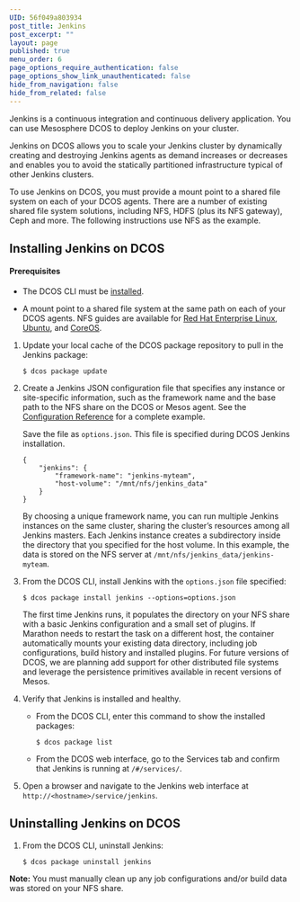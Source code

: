 ```yaml
---
UID: 56f049a803934
post_title: Jenkins
post_excerpt: ""
layout: page
published: true
menu_order: 6
page_options_require_authentication: false
page_options_show_link_unauthenticated: false
hide_from_navigation: false
hide_from_related: false
---
```

Jenkins is a continuous integration and continuous delivery application. You can use Mesosphere DCOS to deploy Jenkins on your cluster.

Jenkins on DCOS allows you to scale your Jenkins cluster by dynamically creating and destroying Jenkins agents as demand increases or decreases and enables you to avoid the statically partitioned infrastructure typical of other Jenkins clusters.

To use Jenkins on DCOS, you must provide a mount point to a shared file system on each of your DCOS agents. There are a number of existing shared file system solutions, including NFS, HDFS (plus its NFS gateway), Ceph and more. The following instructions use NFS as the example.

## Installing Jenkins on DCOS

#### Prerequisites

*   The DCOS CLI must be [installed][1].

*   A mount point to a shared file system at the same path on each of your DCOS agents. NFS guides are available for [Red Hat Enterprise Linux][2], [Ubuntu][3], and [CoreOS][4].

1.  Update your local cache of the DCOS package repository to pull in the Jenkins package:
    
        $ dcos package update
        

2.  Create a Jenkins JSON configuration file that specifies any instance or site-specific information, such as the framework name and the base path to the NFS share on the DCOS or Mesos agent. See the [Configuration Reference][5] for a complete example.
    
    Save the file as `options.json`. This file is specified during DCOS Jenkins installation.
    
        {
            "jenkins": {
                "framework-name": "jenkins-myteam",
                "host-volume": "/mnt/nfs/jenkins_data"
            }
        }
        
    
    By choosing a unique framework name, you can run multiple Jenkins instances on the same cluster, sharing the cluster’s resources among all Jenkins masters. Each Jenkins instance creates a subdirectory inside the directory that you specified for the host volume. In this example, the data is stored on the NFS server at `/mnt/nfs/jenkins_data/jenkins-myteam`.

3.  From the DCOS CLI, install Jenkins with the `options.json` file specified:
    
        $ dcos package install jenkins --options=options.json
        
    
    The first time Jenkins runs, it populates the directory on your NFS share with a basic Jenkins configuration and a small set of plugins. If Marathon needs to restart the task on a different host, the container automatically mounts your existing data directory, including job configurations, build history and installed plugins. For future versions of DCOS, we are planning add support for other distributed file systems and leverage the persistence primitives available in recent versions of Mesos.

4.  Verify that Jenkins is installed and healthy.
    
    *   From the DCOS CLI, enter this command to show the installed packages:
        
            $ dcos package list
            
    
    *   From the DCOS web interface, go to the Services tab and confirm that Jenkins is running at `/#/services/`. <!-- screenshot of web UI -->

5.  Open a browser and navigate to the Jenkins web interface at `http://<hostname>/service/jenkins`.

## Uninstalling Jenkins on DCOS

1.  From the DCOS CLI, uninstall Jenkins:
    
        $ dcos package uninstall jenkins
        

**Note:** You must manually clean up any job configurations and/or build data was stored on your NFS share.

 [1]: https://docs.mesosphere.com/install/cli/
 [2]: https://access.redhat.com/documentation/en-US/Red_Hat_Enterprise_Linux/7/html/Storage_Administration_Guide/ch-nfs.html
 [3]: https://help.ubuntu.com/14.04/serverguide/network-file-system.html
 [4]: https://coreos.com/os/docs/latest/mounting-storage.html#mounting-nfs-exports
 [5]: http://mesosphere.github.io/jenkins-mesos/docs/configuration.html